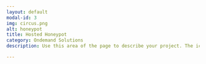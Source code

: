 ```yaml
---
layout: default
modal-id: 3
img: circus.png
alt: honeypot
title: Hosted Honeypot
category: Ondemand Solutions
description: Use this area of the page to describe your project. The icon above is part of a free icon set by <a href="https://sellfy.com/p/8Q9P/jV3VZ/">Flat Icons</a>. On their website, you can download their free set with 16 icons, or you can purchase the entire set with 146 icons for only $12!

---
```

